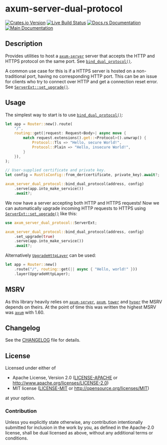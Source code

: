 # axum-server-dual-protocol

[![Crates.io Version](https://img.shields.io/crates/v/axum-server-dual-protocol.svg)](https://crates.io/crates/axum-server-dual-protocol)
[![Live Build Status](https://img.shields.io/github/checks-status/daxpedda/axum-server-dual-protocol/main?label=CI)](https://github.com/daxpedda/axum-server-dual-protocol/actions?query=branch%3Amain)
[![Docs.rs Documentation](https://img.shields.io/docsrs/axum-server-dual-protocol)](https://docs.rs/crate/axum-server-dual-protocol)
[![Main Documentation](https://img.shields.io/github/actions/workflow/status/daxpedda/axum-server-dual-protocol/documentation.yml?branch=main)](https://daxpedda.github.io/axum-server-dual-protocol/axum_server_dual_protocol/index.html)

## Description

Provides utilities to host a [`axum-server`] server that
accepts the HTTP and HTTPS protocol on the same port. See
[`bind_dual_protocol()`].

A common use case for this is if a HTTPS server is hosted on a
non-traditional port, having no corresponding HTTP port. This can be an
issue for clients who try to connect over HTTP and get a connection reset
error. See [`ServerExt::set_upgrade()`].

## Usage

The simplest way to start is to use [`bind_dual_protocol()`]:
```rust
let app = Router::new().route(
	"/",
	routing::get(|request: Request<Body>| async move {
		match request.extensions().get::<Protocol>().unwrap() {
			Protocol::Tls => "Hello, secure World!",
			Protocol::Plain => "Hello, insecure World!",
		}
	}),
);

// User-supplied certificate and private key.
let config = RustlsConfig::from_der(certificate, private_key).await?;

axum_server_dual_protocol::bind_dual_protocol(address, config)
	.serve(app.into_make_service())
	.await?;
```

We now have a server accepting both HTTP and HTTPS requests! Now we can
automatically upgrade incoming HTTP requests to HTTPS using
[`ServerExt::set_upgrade()`] like this:
```rust
use axum_server_dual_protocol::ServerExt;

axum_server_dual_protocol::bind_dual_protocol(address, config)
	.set_upgrade(true)
	.serve(app.into_make_service())
	.await?;
```

Alternatively [`UpgradeHttpLayer`] can be used:
```rust
let app = Router::new()
	.route("/", routing::get(|| async { "Hello, world!" }))
	.layer(UpgradeHttpLayer);
```

## MSRV

As this library heavily relies on [`axum-server`], [`axum`],
[`tower`] and [`hyper`] the MSRV depends on theirs. At the point of time
this was written the highest MSRV was [`axum`] with 1.60.

## Changelog

See the [CHANGELOG] file for details.

## License

Licensed under either of

- Apache License, Version 2.0 ([LICENSE-APACHE] or <http://www.apache.org/licenses/LICENSE-2.0>)
- MIT license ([LICENSE-MIT] or <http://opensource.org/licenses/MIT>)

at your option.

### Contribution

Unless you explicitly state otherwise, any contribution intentionally
submitted for inclusion in the work by you, as defined in the Apache-2.0
license, shall be dual licensed as above, without any additional terms or
conditions.

[CHANGELOG]: https://github.com/daxpedda/axum-server-dual-protocol/blob/v0.5.0/CHANGELOG.md
[LICENSE-MIT]: https://github.com/daxpedda/axum-server-dual-protocol/blob/v0.5.0/LICENSE-MIT
[LICENSE-APACHE]: https://github.com/daxpedda/axum-server-dual-protocol/blob/v0.5.0/LICENSE-APACHE
[`axum`]: https://docs.rs/axum/0.6
[`axum-server`]: https://docs.rs/axum-server/0.5
[`bind_dual_protocol()`]: https://docs.rs/axum-server-dual-protocol/0.5/axum_server_dual_protocol/fn.bind_dual_protocol.html
[`hyper`]: https://docs.rs/hyper/0.14
[`Layer`]: https://docs.rs/tower-layer/0.3/tower_layer/trait.Layer.html
[`Router`]: https://docs.rs/axum/0.6/axum/struct.Router.html
[`ServerExt::set_upgrade()`]: https://docs.rs/axum-server-dual-protocol/0.5/axum_server_dual_protocol/trait.ServerExt.html#tymethod.set_upgrade
[`tower`]: https://docs.rs/tower/0.4
[`UpgradeHttpLayer`]: https://docs.rs/axum-server-dual-protocol/0.5/axum_server_dual_protocol/struct.UpgradeHttpLayer.html
